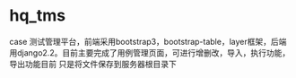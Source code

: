 # hq_tms
case
测试管理平台，前端采用bootstrap3，bootstrap-table，layer框架，后端用django2.2。目前主要完成了用例管理页面，可进行增删改，导入，执行功能，导出功能目前
只是将文件保存到服务器根目录下
